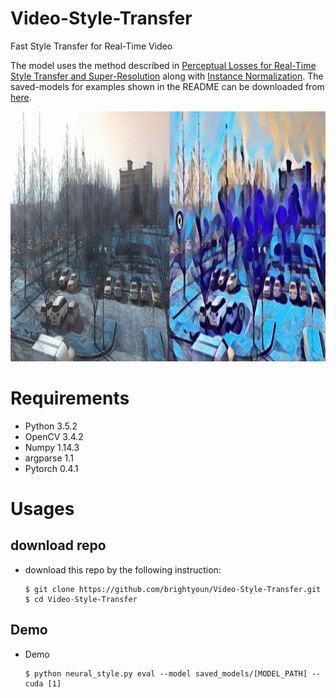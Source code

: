 # Video-Style-Transfer
Fast Style Transfer for Real-Time Video


The model uses the method described in [Perceptual Losses for Real-Time Style Transfer and Super-Resolution](https://arxiv.org/abs/1603.08155) along with [Instance Normalization](https://arxiv.org/pdf/1607.08022.pdf). The saved-models for examples shown in the README can be downloaded from [here](https://www.dropbox.com/s/lrvwfehqdcxoza8/saved_models.zip?dl=0).
<p align='center'><img src='./example_001.gif' height="400px"/></p>


# Requirements
   - Python 3.5.2
   - OpenCV 3.4.2
   - Numpy 1.14.3
   - argparse 1.1
   - Pytorch 0.4.1
   
# Usages
## download repo
  - download this repo by the following instruction:
    
        $ git clone https://github.com/brightyoun/Video-Style-Transfer.git
        $ cd Video-Style-Transfer
        
## Demo
  - Demo
          
        $ python neural_style.py eval --model saved_models/[MODEL_PATH] --cuda [1]
